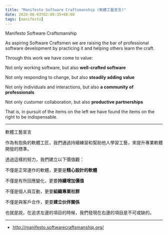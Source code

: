 ```yaml
---
title: "Manifesto Software Craftsmanship (軟體工藝宣言)"
date: 2020-06-03T02:00:35+08:00
tags: [manifesto]
---
```


Manifesto Software Craftsmanship

As aspiring Software Craftsmen we are raising the bar of professional software development by practicing it and helping others learn the craft.

Through this work we have come to value:

Not only working software, but also **well-crafted software**

Not only responding to change, but also **steadily adding value**

Not only individuals and interactions, but also **a community of professionals**

Not only customer collaboration, but also **productive partnerships**

That is, in pursuit of the items on the left we have found the items on the right to be indispensable.

---

軟體工藝宣言

作為有抱負的軟體工匠，我們通過持續練習和幫助他人學習工藝，來提升專業軟體開發的標準。

透過這樣的努力，我們建立以下價值觀：

不僅是正常運作的軟體，更要是**精心設計的軟體**

不僅是有所回應變化，更要**持續增加價值**

不僅是個人與互動，更要**組織專業社群**

不僅是與客戶合作，更要**建立伙伴關係**

也就是說，在追求左邊的項目的時候，我們發現在右邊的項目是不可或缺的。

---

- http://manifesto.softwarecraftsmanship.org/
